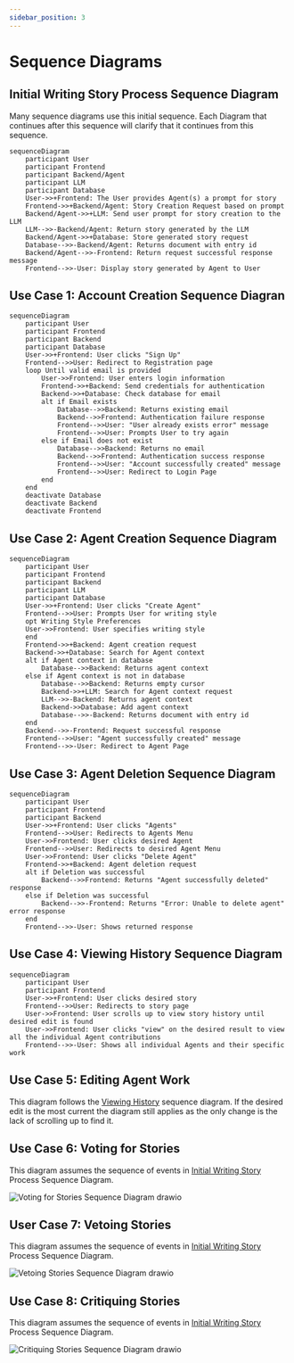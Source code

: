 ```yaml
---
sidebar_position: 3
---
```


# Sequence Diagrams

## Initial Writing Story Process Sequence Diagram 
Many sequence diagrams use this initial sequence. Each Diagram that continues after this sequence will clarify that it continues from this sequence.
```mermaid
sequenceDiagram
    participant User
    participant Frontend
    participant Backend/Agent
    participant LLM
    participant Database
    User->>+Frontend: The User provides Agent(s) a prompt for story
    Frontend->>+Backend/Agent: Story Creation Request based on prompt
    Backend/Agent->>+LLM: Send user prompt for story creation to the LLM
    LLM-->>-Backend/Agent: Return story generated by the LLM
    Backend/Agent->>+Database: Store generated story request
    Database-->>-Backend/Agent: Returns document with entry id
    Backend/Agent-->>-Frontend: Return request successful response message
    Frontend-->>-User: Display story generated by Agent to User
```

## Use Case 1: Account Creation Sequence Diagran
```mermaid
sequenceDiagram
    participant User
    participant Frontend
    participant Backend
    participant Database
    User->>+Frontend: User clicks "Sign Up"
    Frontend-->>User: Redirect to Registration page
    loop Until valid email is provided
        User->>Frontend: User enters login information
        Frontend->>+Backend: Send credentials for authentication
        Backend->>+Database: Check database for email
        alt if Email exists
            Database-->>Backend: Returns existing email
            Backend-->>Frontend: Authentication failure response
            Frontend-->>User: "User already exists error" message
            Frontend-->>User: Prompts User to try again
        else if Email does not exist
            Database-->>Backend: Returns no email
            Backend-->>Frontend: Authentication success response
            Frontend-->>User: "Account successfully created" message
            Frontend-->>User: Redirect to Login Page
        end
    end
    deactivate Database
    deactivate Backend
    deactivate Frontend
```

## Use Case 2: Agent Creation Sequence Diagram
```mermaid
sequenceDiagram
    participant User
    participant Frontend
    participant Backend
    participant LLM
    participant Database
    User->>+Frontend: User clicks "Create Agent"
    Frontend-->>User: Prompts User for writing style
    opt Writing Style Preferences
    User->>Frontend: User specifies writing style
    end
    Frontend->>+Backend: Agent creation request
    Backend->>+Database: Search for Agent context
    alt if Agent context in database
        Database-->>Backend: Returns agent context
    else if Agent context is not in database
        Database-->>Backend: Returns empty cursor
        Backend->>+LLM: Search for Agent context request
        LLM-->>-Backend: Returns agent context
        Backend->>Database: Add agent context
        Database-->>-Backend: Returns document with entry id
    end
    Backend-->>-Frontend: Request successful response
    Frontend-->>User: "Agent successfully created" message
    Frontend-->>-User: Redirect to Agent Page
```

## Use Case 3: Agent Deletion Sequence Diagram
```mermaid
sequenceDiagram
    participant User
    participant Frontend
    participant Backend
    User->>+Frontend: User clicks "Agents"
    Frontend-->>User: Redirects to Agents Menu
    User->>Frontend: User clicks desired Agent
    Frontend-->>User: Redirects to desired Agent Menu
    User->>Frontend: User clicks "Delete Agent"
    Frontend->>+Backend: Agent deletion request
    alt if Deletion was successful
        Backend-->>Frontend: Returns "Agent successfully deleted" response
    else if Deletion was successful
        Backend-->>-Frontend: Returns "Error: Unable to delete agent" error response
    end
    Frontend-->>-User: Shows returned response
```

## Use Case 4: Viewing History Sequence Diagram
```mermaid
sequenceDiagram
    participant User
    participant Frontend
    User->>+Frontend: User clicks desired story
    Frontend-->>User: Redirects to story page
    User->>Frontend: User scrolls up to view story history until desired edit is found
    User->>Frontend: User clicks "view" on the desired result to view all the individual Agent contributions
    Frontend-->>-User: Shows all individual Agents and their specific work
```

## Use Case 5: Editing Agent Work
This diagram follows the [Viewing History](#use-case-4-viewing-history-sequence-diagram) sequence diagram. If the desired edit is the most current the diagram still applies as the only change is the lack of scrolling up to find it.

## Use Case 6: Voting for Stories
This diagram assumes the sequence of events in [Initial Writing Story](#initial-writing-story-process-sequence-diagram) Process Sequence Diagram.

![Voting for Stories Sequence Diagram drawio](https://github.com/user-attachments/assets/08bf9c45-a7a1-4975-8d3c-75ef229c1d4e)

## User Case 7: Vetoing Stories
This diagram assumes the sequence of events in [Initial Writing Story](#initial-writing-story-process-sequence-diagram) Process Sequence Diagram.

![Vetoing Stories Sequence Diagram drawio](https://github.com/user-attachments/assets/7a2d077a-2737-4b9a-936f-c27da21faf0d)

## Use Case 8: Critiquing Stories
This diagram assumes the sequence of events in [Initial Writing Story](#initial-writing-story-process-sequence-diagram) Process Sequence Diagram.

![Critiquing Stories Sequence Diagram drawio](https://github.com/user-attachments/assets/78bec6d2-943e-4429-b429-d87205cb8348)